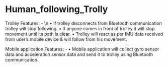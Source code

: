 # Human_following_Trolly

Trolley Features: - \n
• If trolley disconnects from Bluetooth communication trolley will stop following.
• If anyone comes in front of trolley it will stop movement until its path is clear.
• Trolley will react as per IMU data received from user’s mobile device & will follow from his movement.

Mobile application Features: -
• Mobile application will collect gyro sensor data and acceleration sensor data and send it to trolley using Bluetooth communication.

